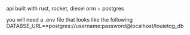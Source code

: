 api built with rust, rocket, diesel orm + postgres

you will need a .env file that looks like the following
DATABSE_URL==postgres://username:password@localhost/louietcg_db
